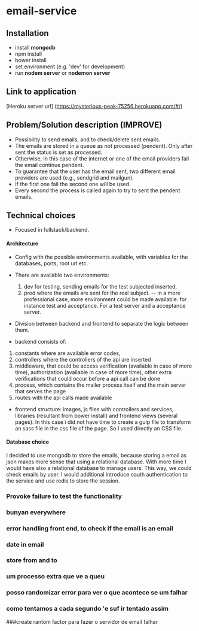 # email-service

## Installation
- install **mongodb**
- npm install
- bower install
- set environment (e.g. 'dev' for development)
- run **nodem server** or **nodemon server**


## Link to application
[Heroku server url] (https://mysterious-peak-75256.herokuapp.com/#/)


## Problem/Solution description (IMPROVE)
- Possibility to send emails, and to check/delete sent emails.
- The emails are stored in a queue as not processed (pendent). Only after sent the status is set as processed.
- Otherwise, in this case of the internet or one of the email providers fail the email continue pendent.
- To guarantee that the user has the email sent, two different email providers are used (e.g., sendgrid and mailgun). 
- If the first one fail the second one will be used. 
- Every second the process is called again to try to sent the pendent emails.

## Technical choices
- Focused in fullstack/backend.

#### Architecture 
- Config with the possible environments available, with variables for the databases, ports, root url etc.
- There are available two environments: 
    1) dev for testing, sending emails for the test subjected inserted, 
    2) prod where the emails are sent for the real subject.
-- in a more professional case, more environment could be made available. for instance test and acceptance. For a test server and a acceptance server.
 
- Division between backend and frontend to separate the logic between them.
- backend consists of:
1) constants where are available error codes,
2) controllers where the controllers of the api are inserted
3) middleware, that could be access verification (available in case of more time), authorization (available in case of more time), other extra verifications that could occur before a api call can be done
4) process, which contains the mailer process itself and the main server that serves the page
5) routes with the api calls made available

- frontend structure: images, js files with controllers and services, libraries (resultant from bower install) and frontend views (several pages).
In this case i did not have time to create a gulp file to transform an sass file in the css file of the page. So I used directly an CSS file.

#### Database choice 
I decided to use mongodb to store the emails, because storing a email as json makes more sense that using a relational database.
With more time I would have also a relational database to manage users. This way, we could check emails by user. 
I would additional introduce oauth authentication to the service and use redis to store the session. 

### Provoke failure to test the functionality
### bunyan everywhere
### error handling front end, to check if the email is an email
### date in email
### store from and to

### um processo extra que ve a queu
### posso randomizar error para ver o que acontece se um falhar
### como tentamos a cada segundo 'e suf ir tentado assim

###create rantom factor para fazer o servidor de email falhar